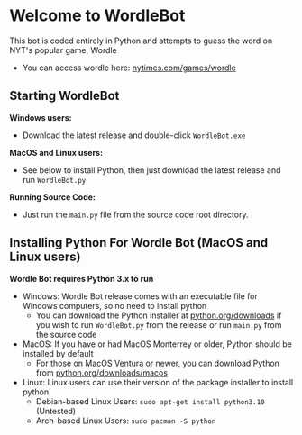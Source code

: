 # Welcome to WordleBot

This bot is coded entirely in Python and attempts to guess the word on NYT's popular game, Wordle

+ You can access wordle here: [nytimes.com/games/wordle](https://www.nytimes.com/games/wordle/index.html)

## Starting WordleBot

**Windows users:**
+ Download the latest release and double-click `WordleBot.exe`

**MacOS and Linux users:**
+ See below to install Python, then just download the latest release and run `WordleBot.py`

**Running Source Code:**
+ Just run the `main.py` file from the source code root directory.

## Installing Python For Wordle Bot (MacOS and Linux users)

**Wordle Bot requires Python 3.x to run**
+ Windows: Wordle Bot release comes with an executable file for Windows computers, so no need to install python
  + You can download the Python installer at [python.org/downloads](https://www.python.org/downloads/) if you wish to run `WordleBot.py` from the release or run `main.py` from the source code
+ MacOS: If you have or had MacOS Monterrey or older, Python should be installed by default
  + For those on MacOS Ventura or newer, you can download Python from [python.org/downloads/macos](https://www.python.org/downloads/macos/)
+ Linux: Linux users can use their version of the package installer to install python.
  + Debian-based Linux Users: `sudo apt-get install python3.10` (Untested)
  + Arch-based Linux Users: `sudo pacman -S python`
